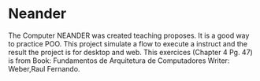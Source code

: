 Neander
=======

The Computer NEANDER was created teaching proposes. It is a good way to practice POO. 
This project simulate a flow to execute a instruct and the result the project is for desktop and web.
This exercices   (Chapter 4 Pg. 47) is from Book: Fundamentos de Arquitetura de Computadores Writer: Weber,Raul Fernando.



